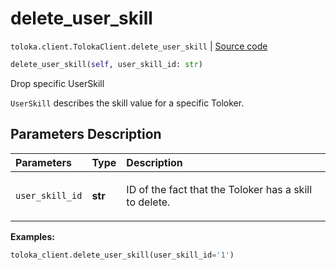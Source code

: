 # delete_user_skill
`toloka.client.TolokaClient.delete_user_skill` | [Source code](https://github.com/Toloka/toloka-kit/blob/v1.1.2/src/client/__init__.py#L3358)

```python
delete_user_skill(self, user_skill_id: str)
```

Drop specific UserSkill


`UserSkill` describes the skill value for a specific Toloker.

## Parameters Description

| Parameters | Type | Description |
| :----------| :----| :-----------|
`user_skill_id`|**str**|<p>ID of the fact that the Toloker has a skill to delete.</p>

**Examples:**


```python
toloka_client.delete_user_skill(user_skill_id='1')
```

